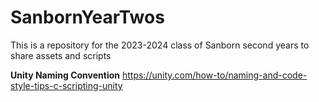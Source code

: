 # SanbornYearTwos
This is a repository for the 2023-2024 class of Sanborn second years to share assets and scripts

**Unity Naming Convention**
https://unity.com/how-to/naming-and-code-style-tips-c-scripting-unity